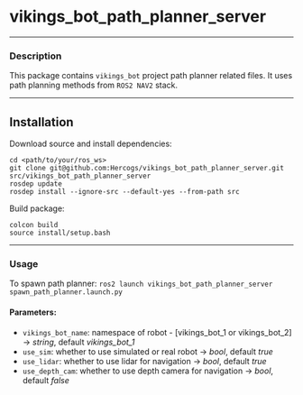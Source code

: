 # vikings_bot_path_planner_server

<hr>

### Description
This package contains `vikings_bot` project path planner related files. It uses path planning methods from `ROS2 NAV2` stack.

<hr>

## Installation

Download source and install dependencies:
```
cd <path/to/your/ros_ws>
git clone git@github.com:Hercogs/vikings_bot_path_planner_server.git src/vikings_bot_path_planner_server
rosdep update
rosdep install --ignore-src --default-yes --from-path src
```

Build package:
```
colcon build
source install/setup.bash
```

<hr>

### Usage

To spawn path planner:
```ros2 launch vikings_bot_path_planner_server spawn_path_planner.launch.py```
#### Parameters:
- `vikings_bot_name`: namespace of robot - [vikings_bot_1 or vikings_bot_2] -> *string*, default *vikings_bot_1*
- `use_sim`: whether to use simulated or real robot -> *bool*, default *true*
- `use_lidar`: whether to use lidar for navigation -> *bool*, default *true*
- `use_depth_cam`: whether to use depth camera for navigation -> *bool*, default *false*

